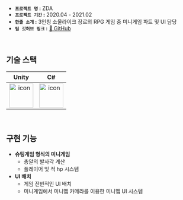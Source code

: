 <br />

- **`프로젝트 명` :** ZDA
- **`프로젝트 기간` :** 2020.04 - 2021.02
- **`한줄 소개` :** 3인칭 소울라이크 장르의 RPG 게임 중 미니게임 파트 및 UI 담당
- **`팀 깃허브 링크` :** <a href="https://github.com/ZDA-Tentative/ZDA_NewProject" target="_blank">📖 GitHub</a>

<br />

## 기술 스택

| Unity | C# |
| :---: | :---: |
| <div style="display: flex; align-items: flex-start;"><img src="https://techstack-generator.vercel.app/java-icon.svg" alt="icon" width="65" height="65" /></div> | <div style="display: flex; align-items: flex-start;"><img src="https://techstack-generator.vercel.app/mysql-icon.svg" alt="icon" width="65" height="65" /></div> |

<br />

## 구현 기능
- **슈팅게임 형식의 미니게임**
  - 총알의 발사각 계산
  - 플레이어 및 적 hp 시스템
- **UI 배치**
  - 게임 전반적인 UI 배치
  - 미니게임에서 미니맵 카메라를 이용한 미니맵 UI 시스템

<br />
